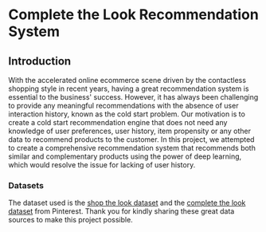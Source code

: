 # Complete the Look Recommendation System

## Introduction

With the accelerated online ecommerce scene driven by the contactless shopping style in recent years, having a great recommendation system is essential to the business' success. However, it has always been challenging to provide any meaningful recommendations with the absence of user interaction history, known as the cold start problem. Our motivation is to create a cold start recommendation engine that does not need any knowledge of user preferences, user history, item propensity or any other data to recommend products to the customer. In this project, we attempted to create a comprehensive recommendation system that recommends both similar and complementary products using the power of deep learning, which would resolve the issue for lacking of user history.


### Datasets

The dataset used is the [shop the look dataset](https://github.com/kang205/STL-Dataset) and the [complete the look dataset](https://github.com/eileenforwhat/complete-the-look-dataset) from Pinterest. Thank you for kindly sharing these great data sources to make this project possible.

